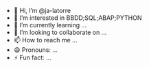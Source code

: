 - 👋 Hi, I’m @ja-latorre
- 👀 I’m interested in BBDD;SQL;ABAP;PYTHON
- 🌱 I’m currently learning ...
- 💞️ I’m looking to collaborate on ...
- 📫 How to reach me ...
- 😄 Pronouns: ...
- ⚡ Fun fact: ...

<!---
ja-latorre/ja-latorre is a ✨ special ✨ repository because its `README.md` (this file) appears on your GitHub profile.
You can click the Preview link to take a look at your changes.
--->
